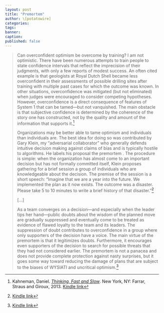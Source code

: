 ```yaml
---
layout: post
title: "Premortem"
author: \[potatowire]
categories: 
tags: 
banner: 
caption: 
published: false
---
```


> Can overconfident optimism be overcome by training? I am not optimistic. There have been numerous attempts to train people to state confidence intervals that reflect the imprecision of their judgments, with only a few reports of modest success. An often cited example is that geologists at Royal Dutch Shell became less overconfident in their assessments of possible drilling sites after training with multiple past cases for which the outcome was known. In other situations, overconfidence was mitigated (but not eliminated) when judges were encouraged to consider competing hypotheses. However, overconfidence is a direct consequence of features of System 1 that can be tamed—but not vanquished. The main obstacle is that subjective confidence is determined by the coherence of the story one has constructed, not by the quality and amount of the information that supports it.[^1]
> 
> Organizations may be better able to tame optimism and individuals than individuals are. The best idea for doing so was contributed by Gary Klein, my “adversarial collaborator” who generally defends intuitive decision making against claims of bias and is typically hostile to algorithms. He labels his proposal the premortem . The procedure is simple: when the organization has almost come to an important decision but has not formally committed itself, Klein proposes gathering for a brief session a group of individuals who are knowledgeable about the decision. The premise of the session is a short speech: “Imagine that we are a year into the future. We implemented the plan as it now exists. The outcome was a disaster. Please take 5 to 10 minutes to write a brief history of that disaster.”[^2]
>
> \[...]
> 
> As a team converges on a decision—and especially when the leader tips her hand—public doubts about the wisdom of the planned move are gradually suppressed and eventually come to be treated as evidence of flawed loyalty to the team and its leaders. The suppression of doubt contributes to overconfidence in a group where only supporters of the decision have a voice. The main virtue of the premortem is that it legitimizes doubts. Furthermore, it encourages even supporters of the decision to search for possible threats that they had not considered earlier. The premortem is not a panacea and does not provide complete protection against nasty surprises, but it goes some way toward reducing the damage of plans that are subject to the biases of WYSIATI and uncritical optimism.[^3]

[^1]: Kahneman, Daniel. [*Thinking, Fast and Slow*](https://www.amazon.com/dp/0374533555/?tag=potatowire-20). New York, NY: Farrar, Straus and Giroux, 2013. [Kindle link](http://a.co/gmAV10L)
[^2]: [Kindle link](http://a.co/fK82KJm)
[^3]: [Kindle link](http://a.co/gxULkSE)
